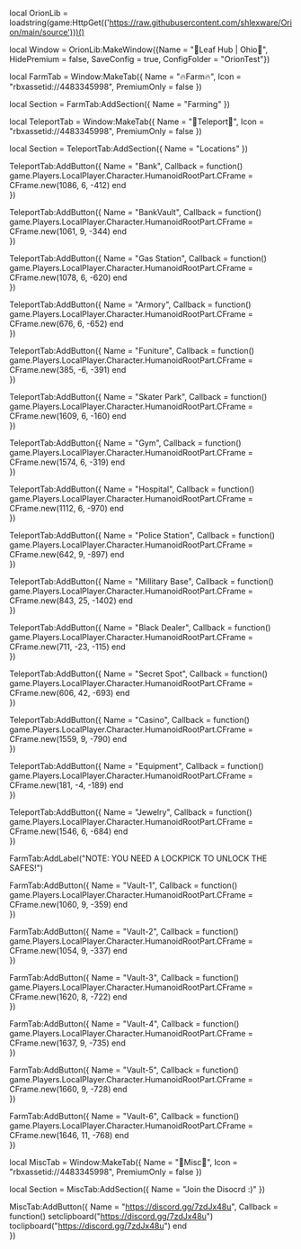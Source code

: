 local OrionLib = loadstring(game:HttpGet(('https://raw.githubusercontent.com/shlexware/Orion/main/source')))()

local Window = OrionLib:MakeWindow({Name = "🍃Leaf Hub | Ohio🍃", HidePremium = false, SaveConfig = true, ConfigFolder = "OrionTest"})

local FarmTab = Window:MakeTab({
	Name = "🔥Farm🔥",
	Icon = "rbxassetid://4483345998",
	PremiumOnly = false
})

local Section = FarmTab:AddSection({
	Name = "Farming"
})

local TeleportTab = Window:MakeTab({
	Name = "🌟Teleport🌟",
	Icon = "rbxassetid://4483345998",
	PremiumOnly = false
})

local Section = TeleportTab:AddSection({
	Name = "Locations"
})

TeleportTab:AddButton({
	Name = "Bank",
	Callback = function()
        game.Players.LocalPlayer.Character.HumanoidRootPart.CFrame = CFrame.new(1086, 6, -412)
  	end    
})

TeleportTab:AddButton({
	Name = "BankVault",
	Callback = function()
        game.Players.LocalPlayer.Character.HumanoidRootPart.CFrame = CFrame.new(1061, 9, -344)
  	end    
})

TeleportTab:AddButton({
	Name = "Gas Station",
	Callback = function()
        game.Players.LocalPlayer.Character.HumanoidRootPart.CFrame = CFrame.new(1078, 6, -620)
  	end    
})

TeleportTab:AddButton({
	Name = "Armory",
	Callback = function()
        game.Players.LocalPlayer.Character.HumanoidRootPart.CFrame = CFrame.new(676, 6, -652)
  	end    
})

TeleportTab:AddButton({
	Name = "Funiture",
	Callback = function()
        game.Players.LocalPlayer.Character.HumanoidRootPart.CFrame = CFrame.new(385, -6, -391)
  	end    
})

TeleportTab:AddButton({
	Name = "Skater Park",
	Callback = function()
        game.Players.LocalPlayer.Character.HumanoidRootPart.CFrame = CFrame.new(1609, 6, -160)
  	end    
})

TeleportTab:AddButton({
	Name = "Gym",
	Callback = function()
        game.Players.LocalPlayer.Character.HumanoidRootPart.CFrame = CFrame.new(1574, 6, -319)
  	end    
})

TeleportTab:AddButton({
	Name = "Hospital",
	Callback = function()
        game.Players.LocalPlayer.Character.HumanoidRootPart.CFrame = CFrame.new(1112, 6, -970)
  	end    
})

TeleportTab:AddButton({
	Name = "Police Station",
	Callback = function()
        game.Players.LocalPlayer.Character.HumanoidRootPart.CFrame = CFrame.new(642, 9, -897)
  	end    
})

TeleportTab:AddButton({
	Name = "Millitary Base",
	Callback = function()
        game.Players.LocalPlayer.Character.HumanoidRootPart.CFrame = CFrame.new(843, 25, -1402)
  	end    
})

TeleportTab:AddButton({
	Name = "Black Dealer",
	Callback = function()
        game.Players.LocalPlayer.Character.HumanoidRootPart.CFrame = CFrame.new(711, -23, -115)
  	end    
})

TeleportTab:AddButton({
	Name = "Secret Spot",
	Callback = function()
        game.Players.LocalPlayer.Character.HumanoidRootPart.CFrame = CFrame.new(606, 42, -693)
  	end    
})

TeleportTab:AddButton({
	Name = "Casino",
	Callback = function()
        game.Players.LocalPlayer.Character.HumanoidRootPart.CFrame = CFrame.new(1559, 9, -790)
  	end    
})

TeleportTab:AddButton({
	Name = "Equipment",
	Callback = function()
        game.Players.LocalPlayer.Character.HumanoidRootPart.CFrame = CFrame.new(181, -4, -189)
  	end    
})

TeleportTab:AddButton({
	Name = "Jewelry",
	Callback = function()
        game.Players.LocalPlayer.Character.HumanoidRootPart.CFrame = CFrame.new(1546, 6, -684)
  	end    
})

FarmTab:AddLabel("NOTE: YOU NEED A LOCKPICK TO UNLOCK THE SAFES!")

FarmTab:AddButton({
	Name = "Vault-1",
	Callback = function()
        game.Players.LocalPlayer.Character.HumanoidRootPart.CFrame = CFrame.new(1060, 9, -359)
  	end    
})

FarmTab:AddButton({
	Name = "Vault-2",
	Callback = function()
        game.Players.LocalPlayer.Character.HumanoidRootPart.CFrame = CFrame.new(1054, 9, -337)
  	end    
})

FarmTab:AddButton({
	Name = "Vault-3",
	Callback = function()
        game.Players.LocalPlayer.Character.HumanoidRootPart.CFrame = CFrame.new(1620, 8, -722)
  	end    
})

FarmTab:AddButton({
	Name = "Vault-4",
	Callback = function()
        game.Players.LocalPlayer.Character.HumanoidRootPart.CFrame = CFrame.new(1637, 9, -735)
  	end    
})

FarmTab:AddButton({
	Name = "Vault-5",
	Callback = function()
        game.Players.LocalPlayer.Character.HumanoidRootPart.CFrame = CFrame.new(1660, 9, -728)
  	end    
})

FarmTab:AddButton({
	Name = "Vault-6",
	Callback = function()
        game.Players.LocalPlayer.Character.HumanoidRootPart.CFrame = CFrame.new(1646, 11, -768)
  	end    
})

local MiscTab = Window:MakeTab({
	Name = "🎲Misc🎲",
	Icon = "rbxassetid://4483345998",
	PremiumOnly = false
})

local Section = MiscTab:AddSection({
	Name = "Join the Disocrd :)"
})

MiscTab:AddButton({
	Name = "https://discord.gg/7zdJx48u",
	Callback = function()
        setclipboard("https://discord.gg/7zdJx48u")
        toclipboard("https://discord.gg/7zdJx48u")
  	end    
})

